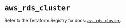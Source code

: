 # `aws_rds_cluster`

Refer to the Terraform Registry for docs: [`aws_rds_cluster`](https://registry.terraform.io/providers/hashicorp/aws/4.54.0/docs/resources/rds_cluster).
